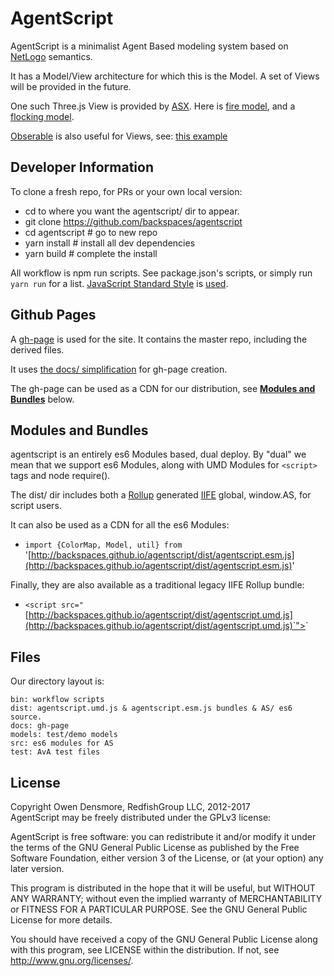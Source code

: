 # AgentScript

AgentScript is a minimalist Agent Based modeling system based on [NetLogo](https://ccl.northwestern.edu/netlogo/) semantics.

It has a Model/View architecture for which this is the Model. A set of Views will be provided in the future.

One such Three.js View is provided by [ASX](https://github.com/backspaces/asx). Here is [fire model](http://backspaces.github.io/asx/models/?fire), and a [flocking model](http://backspaces.github.io/asx/models/?flock).

[Obserable](https://beta.observablehq.com/) is also useful for Views, see: [this example](https://beta.observablehq.com/@sdwfrost/agentscript-core)

## Developer Information

To clone a fresh repo, for PRs or your own local version:
* cd to where you want the agentscript/ dir to appear.
* git clone https://github.com/backspaces/agentscript
* cd agentscript # go to new repo
* yarn install # install all dev dependencies
* yarn build # complete the install

All workflow is npm run scripts.  See package.json's scripts, or simply run `yarn run` for a list. [JavaScript Standard Style](https://standardjs.com/) is [used](https://github.com/backspaces/agentscript/blob/master/.eslintrc.json).

## Github Pages

A [gh-page](http://backspaces.github.io/agentscript/) is used for the site. It contains the master repo, including the derived files.

It uses [the docs/ simplification](https://help.github.com/articles/user-organization-and-project-pages/#project-pages) for gh-page creation.

The gh-page can be used as a CDN for our distribution, see [**Modules and Bundles**](#modules-and-bundles) below.

## Modules and Bundles

agentscript is an entirely es6 Modules based, dual deploy. By "dual" we mean that we support es6 Modules, along with UMD Modules for `<script>` tags and node require().

The dist/ dir includes both a [Rollup](https://rollupjs.org/) generated [IIFE](http://adripofjavascript.com/blog/drips/an-introduction-to-iffes-immediately-invoked-function-expressions.html) global, window.AS, for script users.

It can also be used as a CDN for all the es6 Modules:

* `import {ColorMap, Model, util} from` '[http://backspaces.github.io/agentscript/dist/agentscript.esm.js](http://backspaces.github.io/agentscript/dist/agentscript.esm.js)'

Finally, they are also available as a traditional legacy IIFE Rollup bundle:
* `<script src="`[http://backspaces.github.io/agentscript/dist/agentscript.umd.js](http://backspaces.github.io/agentscript/dist/agentscript.umd.js)`"></script>`


## Files

Our directory layout is:
```
bin: workflow scripts
dist: agentscript.umd.js & agentscript.esm.js bundles & AS/ es6 source.
docs: gh-page
models: test/demo models
src: es6 modules for AS
test: AvA test files
```

## License

Copyright Owen Densmore, RedfishGroup LLC, 2012-2017<br>
AgentScript may be freely distributed under the GPLv3 license:

AgentScript is free software: you can redistribute it and/or modify
it under the terms of the GNU General Public License as published by
the Free Software Foundation, either version 3 of the License, or
(at your option) any later version.

This program is distributed in the hope that it will be useful,
but WITHOUT ANY WARRANTY; without even the implied warranty of
MERCHANTABILITY or FITNESS FOR A PARTICULAR PURPOSE.  See the
GNU General Public License for more details.

You should have received a copy of the GNU General Public License
along with this program, see LICENSE within the distribution.
If not, see <http://www.gnu.org/licenses/>.
